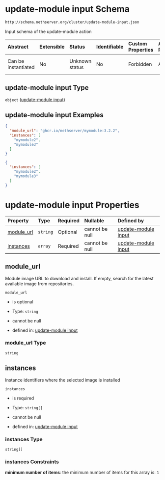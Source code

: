 # update-module input Schema

```txt
http://schema.nethserver.org/cluster/update-module-input.json
```

Input schema of the update-module action

| Abstract            | Extensible | Status         | Identifiable | Custom Properties | Additional Properties | Access Restrictions | Defined In                                                                          |
| :------------------ | :--------- | :------------- | :----------- | :---------------- | :-------------------- | :------------------ | :---------------------------------------------------------------------------------- |
| Can be instantiated | No         | Unknown status | No           | Forbidden         | Allowed               | none                | [update-module-input.json](cluster/update-module-input.json "open original schema") |

## update-module input Type

`object` ([update-module input](update-module-input.md))

## update-module input Examples

```json
{
  "module_url": "ghcr.io/nethserver/mymodule:3.2.2",
  "instances": [
    "mymodule2",
    "mymodule3"
  ]
}
```

```json
{
  "instances": [
    "mymodule2",
    "mymodule3"
  ]
}
```

# update-module input Properties

| Property                   | Type     | Required | Nullable       | Defined by                                                                                                                                                 |
| :------------------------- | :------- | :------- | :------------- | :--------------------------------------------------------------------------------------------------------------------------------------------------------- |
| [module\_url](#module_url) | `string` | Optional | cannot be null | [update-module input](update-module-input-properties-module_url.md "http://schema.nethserver.org/cluster/update-module-input.json#/properties/module_url") |
| [instances](#instances)    | `array`  | Required | cannot be null | [update-module input](update-module-input-properties-instances.md "http://schema.nethserver.org/cluster/update-module-input.json#/properties/instances")   |

## module\_url

Module image URL to download and install. If empty, search for the latest available image from repositories.

`module_url`

*   is optional

*   Type: `string`

*   cannot be null

*   defined in: [update-module input](update-module-input-properties-module_url.md "http://schema.nethserver.org/cluster/update-module-input.json#/properties/module_url")

### module\_url Type

`string`

## instances

Instance identifiers where the selected image is installed

`instances`

*   is required

*   Type: `string[]`

*   cannot be null

*   defined in: [update-module input](update-module-input-properties-instances.md "http://schema.nethserver.org/cluster/update-module-input.json#/properties/instances")

### instances Type

`string[]`

### instances Constraints

**minimum number of items**: the minimum number of items for this array is: `1`
